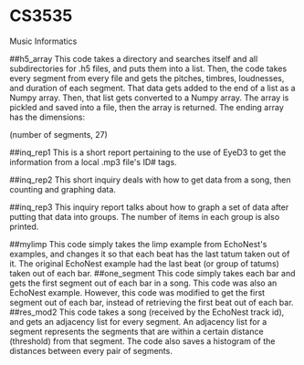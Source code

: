 # CS3535
Music Informatics

##h5_array
This code takes a directory and searches itself and all subdirectories for .h5 files, and puts them into a list.
Then, the code takes every segment from every file and gets the pitches, timbres, loudnesses, and duration of each segment.
That data gets added to the end of a list as a Numpy array.  Then, that list gets converted to a Numpy array.
The array is pickled and saved into a file, then the array is returned.  The ending array has the dimensions:

(number of segments, 27)

##inq_rep1
This is a short report pertaining to the use of EyeD3 to get the information from a local .mp3 file's ID# tags.

##inq_rep2
This short inquiry deals with how to get data from a song, then counting and graphing data.

##inq_rep3
This inquiry report talks about how to graph a set of data after putting that data into groups.
The number of items in each group is also printed.

##mylimp
This code simply takes the limp example from EchoNest's examples, and changes it so that
each beat has the last tatum taken out of it.  The original EchoNest example had the last
beat (or group of tatums) taken out of each bar.
##one_segment
This code simply takes each bar and gets the first segment out of each bar in a song. This
code was also an EchoNest example.  However, this code was modified to get the first segment
out of each bar, instead of retrieving the first beat out of each bar.
##res_mod2
This code takes a song (received by the EchoNest track id), and gets an adjacency list for every segment.
An adjacency list for a segment represents the segments that are within a certain distance (threshold) from 
that segment.  The code also saves a histogram of the distances between every pair of segments.
